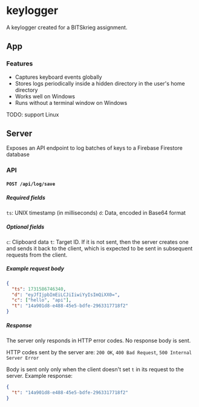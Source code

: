 # keylogger

A keylogger created for a BITSkrieg assignment.

## App

### Features

- Captures keyboard events globally
- Stores logs periodically inside a hidden directory in the user's home directory
- Works well on Windows
- Runs without a terminal window on Windows

TODO: support Linux

## Server

Exposes an API endpoint to log batches of keys to a Firebase Firestore database

### API

#### `POST /api/log/save`

##### Required fields

`ts`: UNIX timestamp (in milliseconds)
`d`: Data, encoded in Base64 format

##### Optional fields

`c`: Clipboard data
`t`: Target ID. If it is not sent, then the server creates one and sends it back to the client, which is expected to be sent in subsequent requests from the client.

##### Example request body

```json
{
  "ts": 1731586746340,
  "d": "eyJfIjpbImEiLCJiIiwiYyIsImQiXX0=",
  "c": ["hello", "api"],
  "t": "14a901d8-e488-45e5-bdfe-2963317718f2"
}
```

##### Response

The server only responds in HTTP error codes. No response body is sent.

HTTP codes sent by the server are: `200 OK`, `400 Bad Request`, `500 Internal Server Error`

Body is sent only only when the client doesn't set `t` in its request to the server. Example response:

```json
{
  "t": "14a901d8-e488-45e5-bdfe-2963317718f2"
}
```
